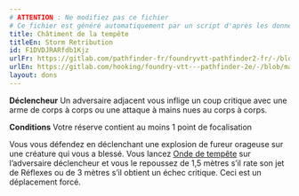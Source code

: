 ```yaml
---
# ATTENTION : Ne modifiez pas ce fichier
# Ce fichier est généré automatiquement par un script d'après les données du module Foundry VTT officiel et de sa traduction
title: Châtiment de la tempête
titleEn: Storm Retribution
id: F1DVDJRARfdb1Kjz
urlFr: https://gitlab.com/pathfinder-fr/foundryvtt-pathfinder2-fr/-/blob/master/data/feats/F1DVDJRARfdb1Kjz.htm
urlEn: https://gitlab.com/hooking/foundry-vtt---pathfinder-2e/-/blob/master/packs/data/feats.db/storm-retribution.json
layout: dons
---
```

**Déclencheur** Un adversaire adjacent vous inflige un coup critique avec une arme de corps à corps ou une attaque à mains nues au corps à corps.

**Conditions** Votre réserve contient au moins 1 point de focalisation

Vous vous défendez en déclenchant une explosion de fureur orageuse sur une créature qui vous a blessé. Vous lancez [Onde de tempête](../sorts/onde-de-tempête.md) sur l’adversaire déclencheur et vous le repoussez de 1,5 mètres s’il rate son jet de Réflexes ou de 3 mètres s’il obtient un échec critique. Ceci est un déplacement forcé.
